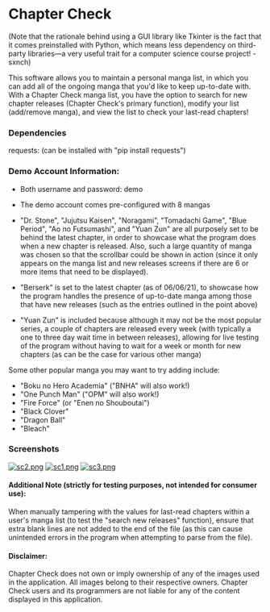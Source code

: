 # Chapter Check

(Note that the rationale behind using a GUI library like Tkinter is the fact that it comes preinstalled with Python, which means less dependency on third-party libraries—a very useful trait for a computer science course project! - sxnch)

This software allows you to maintain a personal manga list, in which you can
add all of the ongoing manga that you'd like to keep up-to-date with. With a
Chapter Check manga list, you have the option to search for new chapter
releases (Chapter Check's primary function), modify your list (add/remove
manga), and view the list to check your last-read chapters!

### Dependencies
requests: (can be installed with "pip install requests")

### Demo Account Information:

- Both username and password: demo

- The demo account comes pre-configured with 8 mangas

- "Dr. Stone", "Jujutsu Kaisen", "Noragami", "Tomadachi Game", "Blue Period",
  "Ao no Futsumashi", and "Yuan Zun" are all purposely set to be behind the
  latest chapter, in order to showcase what the program does when a new chapter
  is released. Also, such a large quantity of manga was chosen so that the
  scrollbar could be shown in action (since it only appears on the manga list
  and new releases screens if there are 6 or more items that need to be
  displayed).

- "Berserk" is set to the latest chapter (as of 06/06/21), to showcase how the
  program handles the presence of up-to-date manga among those that have new
  releases (such as the entries outlined in the point above)

- "Yuan Zun" is included because although it may not be the most popular
  series, a couple of chapters are released every week (with typically a one
  to three day wait time in between releases), allowing for live testing of
  the program without having to wait for a week or month for new chapters (as
  can be the case for various other manga)


Some other popular manga you may want to try adding include:

- "Boku no Hero Academia" ("BNHA" will also work!)
- "One Punch Man" ("OPM" will also work!)
- "Fire Force" (or "Enen no Shouboutai")
- "Black Clover"
- "Dragon Ball"
- "Bleach"

### Screenshots
[![sc2.png](https://i.postimg.cc/kGB3WVh8/sc2.png)](https://postimg.cc/N2qzc0tf)
[![sc1.png](https://i.postimg.cc/d1pxCWMR/sc1.png)](https://postimg.cc/BL5p9Bnt)
[![sc3.png](https://i.postimg.cc/CMt9WxQP/sc3.png)](https://postimg.cc/s1YnWsy7)

#### Additional Note (strictly for testing purposes, not intended for consumer use):

When manually tampering with the values for last-read chapters within a user's
manga list (to test the "search new releases" function), ensure that extra
blank lines are not added to the end of the file (as this can cause unintended
errors in the program when attempting to parse from the file).


#### Disclaimer:

Chapter Check does not own or imply ownership of any of the images used in the
application. All images belong to their respective owners. Chapter Check users
and its programmers are not liable for any of the content displayed in this
application.
